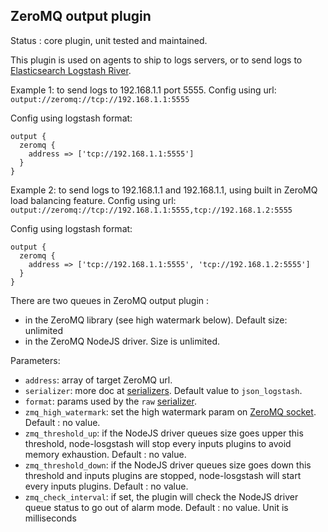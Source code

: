 ZeroMQ output plugin
---

Status : core plugin, unit tested and maintained.

This plugin is used on agents to ship to logs servers, or to send logs to [Elasticsearch Logstash River](https://github.com/bpaquet/elasticsearch-river-zeromq).

Example 1: to send logs to 192.168.1.1 port 5555.
Config using url: ``output://zeromq://tcp://192.168.1.1:5555``

Config using logstash format:
````
output {
  zeromq {
    address => ['tcp://192.168.1.1:5555']
  }
}
````

Example 2: to send logs to 192.168.1.1 and 192.168.1.1, using built in ZeroMQ load balancing feature.
Config using url: ``output://zeromq://tcp://192.168.1.1:5555,tcp://192.168.1.2:5555``

Config using logstash format:
````
output {
  zeromq {
    address => ['tcp://192.168.1.1:5555', 'tcp://192.168.1.2:5555']
  }
}
````

There are two queues in ZeroMQ output plugin :

* in the ZeroMQ library (see high watermark below). Default size: unlimited
* in the ZeroMQ NodeJS driver. Size is unlimited.

Parameters:

* ``address``: array of target ZeroMQ url.
* ``serializer``: more doc at [serializers](serializers.md). Default value to ``json_logstash``.
* ``format``: params used by the ``raw`` [serializer](serializers.md).
* ``zmq_high_watermark``: set the high watermark param on [ZeroMQ socket](http://api.zeromq.org/2-1:zmq-setsockopt). Default : no value.
* ``zmq_threshold_up``: if the NodeJS driver queues size goes upper this threshold, node-losgstash will stop every inputs plugins to avoid memory exhaustion. Default : no value.
* ``zmq_threshold_down``: if the NodeJS driver queues size goes down this threshold and inputs plugins are stopped, node-losgstash will start every inputs plugins. Default : no value.
* ``zmq_check_interval``: if set, the plugin will check the NodeJS driver queue status to go out of alarm mode. Default : no value. Unit is milliseconds
